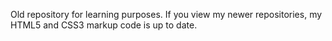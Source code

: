 Old repository for learning purposes. If you view my newer repositories, my HTML5 and CSS3 markup code is up to date.

